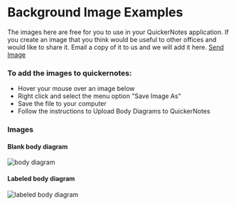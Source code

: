 # Background Image Examples

The images here are free for you to use in your QuickerNotes application. If you create an image that you 
think would be useful to other offices and would like to share it. 
Email a copy of it to us and we will add it here. 
<a href="mailto:support@quickernotes.com?subject=Image Library Upload">Send Image</a>

### To add the images to quickernotes:
- Hover your mouse over an image below
- Right click and select the menu option "Save Image As"
- Save the file to your computer
- Follow the instructions to Upload Body Diagrams to QuickerNotes 

### Images
#### Blank body diagram
![body diagram](/images/body-diagram.jpg "blank body diagram")

#### Labeled body diagram
![labeled body diagram](/images/body-diagram-labeled.jpg "labeled body diagram")
